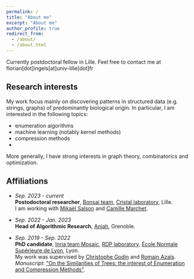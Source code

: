 ```yaml
---
permalink: /
title: "About me"
excerpt: "About me"
author_profile: true
redirect_from: 
  - /about/
  - /about.html
---
```


Currently postdoctoral fellow in Lille. Feel free to contact me at florian[dot]ingels[at]univ-lille[dot]fr

## Research interests

My work focus mainly on discovering patterns in structured data (e.g. strings, graphs) of predominantly biological origin. In particular, I am interested in the following topics:
- enumeration algorithms
- machine learning (notably kernel methods)
- compression methods
- 
More generally, I have strong interests in graph theory, combinatorics and optimization.

## Affiliations

- *Sep. 2023 - current*<br>
   **Postodoctoral researcher**, [Bonsai team](https://www.cristal.univ-lille.fr/bonsai/), [Cristal laboratory](https://www.cristal.univ-lille.fr/), Lille.<br>
   I am working with [Mikaël Salson](https://mikael-salson.univ-lille.fr/) and [Camille Marchet](https://kamimrcht.github.io/webpage/).

- *Sep. 2022 - Jan. 2023*<br>
  **Head of Algorithmic Research**, [Aniah](https://aniah.fr/), Grenoble.

- *Sep. 2019 - Sep. 2022*<br>
  **PhD candidate**, [Inria team Mosaic](https://team.inria.fr/mosaic/), [RDP laboratory](http://www.ens-lyon.fr/RDP/), [École Normale Supérieure de Lyon](http://www.ens-lyon.fr/), Lyon.<br>
   My work was supervised by [Christophe Godin](https://team.inria.fr/mosaic/welcome/team-members/christophe-godin) and [Romain Azaïs](http://perso.ens-lyon.fr/romain.azais/).<br>
   _Manuscript_: ["On the Similarities of Trees: the interest of Enumeration and Compression Methods"](https://www.theses.fr/2022ENSL0010).

